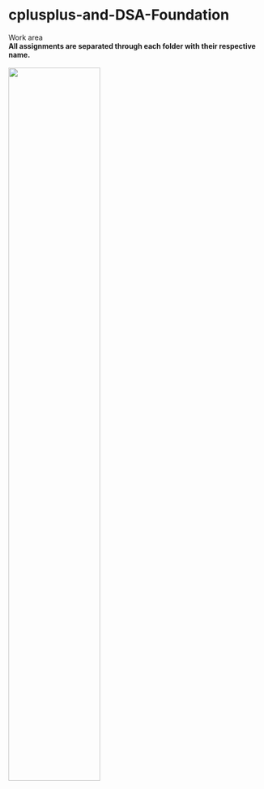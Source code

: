 # cplusplus-and-DSA-Foundation
Work area
<br>
<b>All assignments are separated through each folder with their respective name.</b><br><br>
<img src="https://pwskills.com/images/PWSkills-main.png" width="60%" />
